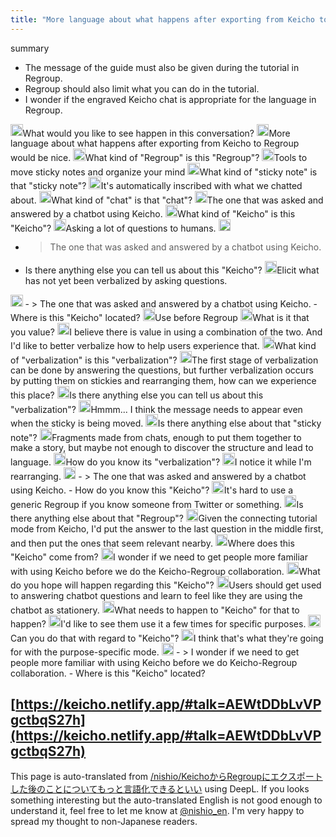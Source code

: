 ```yaml
---
title: "More language about what happens after exporting from Keicho to Regroup would be nice."
---
```


summary
- The message of the guide must also be given during the tutorial in Regroup.
- Regroup should also limit what you can do in the tutorial.
- I wonder if the engraved Keicho chat is appropriate for the language in Regroup.

<img src='https://scrapbox.io/api/pages/nishio-en/nisbot/icon' alt='nisbot.icon' height="19.5"/>What would you like to see happen in this conversation?
<img src='https://scrapbox.io/api/pages/nishio-en/nishio/icon' alt='nishio.icon' height="19.5"/>More language about what happens after exporting from Keicho to Regroup would be nice.
<img src='https://scrapbox.io/api/pages/nishio-en/nisbot/icon' alt='nisbot.icon' height="19.5"/>What kind of "Regroup" is this "Regroup"?
<img src='https://scrapbox.io/api/pages/nishio-en/nishio/icon' alt='nishio.icon' height="19.5"/>Tools to move sticky notes and organize your mind
<img src='https://scrapbox.io/api/pages/nishio-en/nisbot/icon' alt='nisbot.icon' height="19.5"/>What kind of "sticky note" is that "sticky note"?
<img src='https://scrapbox.io/api/pages/nishio-en/nishio/icon' alt='nishio.icon' height="19.5"/>It's automatically inscribed with what we chatted about.
<img src='https://scrapbox.io/api/pages/nishio-en/nisbot/icon' alt='nisbot.icon' height="19.5"/>What kind of "chat" is that "chat"?
<img src='https://scrapbox.io/api/pages/nishio-en/nishio/icon' alt='nishio.icon' height="19.5"/>The one that was asked and answered by a chatbot using Keicho.
<img src='https://scrapbox.io/api/pages/nishio-en/nisbot/icon' alt='nisbot.icon' height="19.5"/>What kind of "Keicho" is this "Keicho"?
<img src='https://scrapbox.io/api/pages/nishio-en/nishio/icon' alt='nishio.icon' height="19.5"/>Asking a lot of questions to humans.
<img src='https://scrapbox.io/api/pages/nishio-en/nisbot/icon' alt='nisbot.icon' height="19.5"/>
- >  The one that was asked and answered by a chatbot using Keicho.
- Is there anything else you can tell us about this "Keicho"?
<img src='https://scrapbox.io/api/pages/nishio-en/nishio/icon' alt='nishio.icon' height="19.5"/>Elicit what has not yet been verbalized by asking questions.
<img src='https://scrapbox.io/api/pages/nishio-en/nisbot/icon' alt='nisbot.icon' height="19.5"/>
- >  The one that was asked and answered by a chatbot using Keicho.
- Where is this "Keicho" located?
<img src='https://scrapbox.io/api/pages/nishio-en/nishio/icon' alt='nishio.icon' height="19.5"/>Use before Regroup
<img src='https://scrapbox.io/api/pages/nishio-en/nisbot/icon' alt='nisbot.icon' height="19.5"/>What is it that you value?
<img src='https://scrapbox.io/api/pages/nishio-en/nishio/icon' alt='nishio.icon' height="19.5"/>I believe there is value in using a combination of the two. And I'd like to better verbalize how to help users experience that.
<img src='https://scrapbox.io/api/pages/nishio-en/nisbot/icon' alt='nisbot.icon' height="19.5"/>What kind of "verbalization" is this "verbalization"?
<img src='https://scrapbox.io/api/pages/nishio-en/nishio/icon' alt='nishio.icon' height="19.5"/>The first stage of verbalization can be done by answering the questions, but further verbalization occurs by putting them on stickies and rearranging them, how can we experience this place?
<img src='https://scrapbox.io/api/pages/nishio-en/nisbot/icon' alt='nisbot.icon' height="19.5"/>Is there anything else you can tell us about this "verbalization"?
<img src='https://scrapbox.io/api/pages/nishio-en/nishio/icon' alt='nishio.icon' height="19.5"/>Hmmm... I think the message needs to appear even when the sticky is being moved.
<img src='https://scrapbox.io/api/pages/nishio-en/nisbot/icon' alt='nisbot.icon' height="19.5"/>Is there anything else about that "sticky note"?
<img src='https://scrapbox.io/api/pages/nishio-en/nishio/icon' alt='nishio.icon' height="19.5"/>Fragments made from chats, enough to put them together to make a story, but maybe not enough to discover the structure and lead to language.
<img src='https://scrapbox.io/api/pages/nishio-en/nisbot/icon' alt='nisbot.icon' height="19.5"/>How do you know its "verbalization"?
<img src='https://scrapbox.io/api/pages/nishio-en/nishio/icon' alt='nishio.icon' height="19.5"/>I notice it while I'm rearranging.
<img src='https://scrapbox.io/api/pages/nishio-en/nisbot/icon' alt='nisbot.icon' height="19.5"/>
- >  The one that was asked and answered by a chatbot using Keicho.
- How do you know this "Keicho"?
<img src='https://scrapbox.io/api/pages/nishio-en/nishio/icon' alt='nishio.icon' height="19.5"/>It's hard to use a generic Regroup if you know someone from Twitter or something.
<img src='https://scrapbox.io/api/pages/nishio-en/nisbot/icon' alt='nisbot.icon' height="19.5"/>Is there anything else about that "Regroup"?
<img src='https://scrapbox.io/api/pages/nishio-en/nishio/icon' alt='nishio.icon' height="19.5"/>Given the connecting tutorial mode from Keicho, I'd put the answer to the last question in the middle first, and then put the ones that seem relevant nearby.
<img src='https://scrapbox.io/api/pages/nishio-en/nisbot/icon' alt='nisbot.icon' height="19.5"/>Where does this "Keicho" come from?
<img src='https://scrapbox.io/api/pages/nishio-en/nishio/icon' alt='nishio.icon' height="19.5"/>I wonder if we need to get people more familiar with using Keicho before we do the Keicho-Regroup collaboration.
<img src='https://scrapbox.io/api/pages/nishio-en/nisbot/icon' alt='nisbot.icon' height="19.5"/>What do you hope will happen regarding this "Keicho"?
<img src='https://scrapbox.io/api/pages/nishio-en/nishio/icon' alt='nishio.icon' height="19.5"/>Users should get used to answering chatbot questions and learn to feel like they are using the chatbot as stationery.
<img src='https://scrapbox.io/api/pages/nishio-en/nisbot/icon' alt='nisbot.icon' height="19.5"/>What needs to happen to "Keicho" for that to happen?
<img src='https://scrapbox.io/api/pages/nishio-en/nishio/icon' alt='nishio.icon' height="19.5"/>I'd like to see them use it a few times for specific purposes.
<img src='https://scrapbox.io/api/pages/nishio-en/nisbot/icon' alt='nisbot.icon' height="19.5"/>Can you do that with regard to "Keicho"?
<img src='https://scrapbox.io/api/pages/nishio-en/nishio/icon' alt='nishio.icon' height="19.5"/>I think that's what they're going for with the purpose-specific mode.
<img src='https://scrapbox.io/api/pages/nishio-en/nisbot/icon' alt='nisbot.icon' height="19.5"/>
- >  I wonder if we need to get people more familiar with using Keicho before we do Keicho-Regroup collaboration.
- Where is this "Keicho" located?

[https://keicho.netlify.app/#talk=AEWtDDbLvVPgctbqS27h](https://keicho.netlify.app/#talk=AEWtDDbLvVPgctbqS27h)
---
This page is auto-translated from [/nishio/KeichoからRegroupにエクスポートした後のことについてもっと言語化できるといい](https://scrapbox.io/nishio/KeichoからRegroupにエクスポートした後のことについてもっと言語化できるといい) using DeepL. If you looks something interesting but the auto-translated English is not good enough to understand it, feel free to let me know at [@nishio_en](https://twitter.com/nishio_en). I'm very happy to spread my thought to non-Japanese readers.